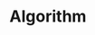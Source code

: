 ---
layout: default
title: Algorithm
nav_order: 6
has_children: true
permalink: docs/6-Algorithm
---